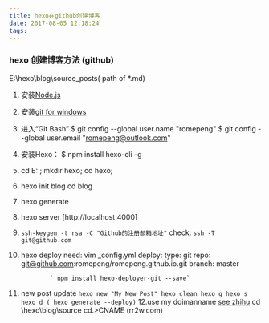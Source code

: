 ```yaml
---
title: hexo在github创建博客
date: 2017-08-05 12:18:24
tags:
---
```



### hexo 创建博客方法 (github)
E:\hexo\blog\source\_posts( path of *.md)

1. 安装[Node.js](https://nodejs.org/en/)
2. 安装[git for windows](https://git-for-windows.github.io/)
3. 进入“Git Bash”
  $ git config --global user.name "romepeng"
  $ git config --global user.email "romepeng@outlook.com"
4. 安装Hexo：
   $ npm install hexo-cli -g
 5. cd E: ;  mkdir hexo; cd hexo;
 6. hexo init blog
    cd blog
 7. hexo generate
 8. hexo server [http://localhost:4000]
 9. `ssh-keygen -t rsa -C "Github的注册邮箱地址"`
 check: `ssh -T git@github.com`
 10. hexo deploy
     need:  vim _config.yml
			     deploy:
				     type:  git
				     repo: git@github.com:romepeng/romepeng.github.io.git
				     branch: master
				     
			     ` npm install hexo-deployer-git --save`
           
11. new post update
`
      hexo new "My New Post"
      hexo clean
      hexo g
      hexo s
      hexo d
      ( hexo generate --deploy)
     `
12.use my doimanname [see zhihu](https://www.zhihu.com/question/31377141)
      cd \hexo\blog\source  cd.>CNAME  (rr2w.com)

